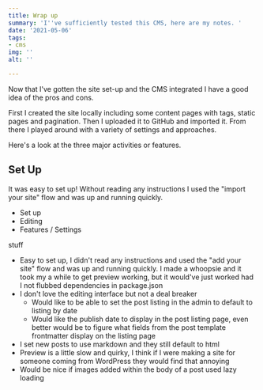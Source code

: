 ```yaml
---
title: Wrap up
summary: 'I''ve sufficiently tested this CMS, here are my notes. '
date: '2021-05-06'
tags:
- cms
img: ''
alt: ''

---
```

Now that I've gotten the site set-up and the CMS integrated I have a good idea of the pros and cons.

First I created the site locally including some content pages with tags, static pages and pagination. Then I uploaded it to GitHub and imported it. From there I played around with a variety of settings and approaches.

Here's a look at the three major activities or features.

## Set Up

It was easy to set up! Without reading any instructions I used the "import your site" flow and was up and running quickly.

* Set up
* Editing
* Features / Settings

stuff

* Easy to set up, I didn't read any instructions and used the "add your site" flow and was up and running quickly. I made a whoopsie and it took my a while to get preview working, but it would've just worked had I not flubbed dependencies in package.json
* I don't love the editing interface but not a deal breaker
  * Would like to be able to set the post listing in the admin to default to listing by date
  * Would like the publish date to display in the post listing page, even better would be to figure what fields from the post template frontmatter display on the listing page
* I set new posts to use markdown and they still default to html
* Preview is a little slow and quirky, I think if I were making a site for someone coming from WordPress they would find that annoying
* Would be nice if images added within the body of a post used lazy loading
